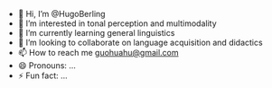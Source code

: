 - 👋 Hi, I’m @HugoBerling
- 👀 I’m interested in tonal perception and multimodality
- 🌱 I’m currently learning general linguistics
- 💞️ I’m looking to collaborate on language acquisition and didactics
- 📫 How to reach me guohuahu@gmail.com
- 😄 Pronouns: ...
- ⚡ Fun fact: ...

<!---
HugoBerling/HugoBerling is a ✨ special ✨ repository because its `README.md` (this file) appears on your GitHub profile.
You can click the Preview link to take a look at your changes.
--->
